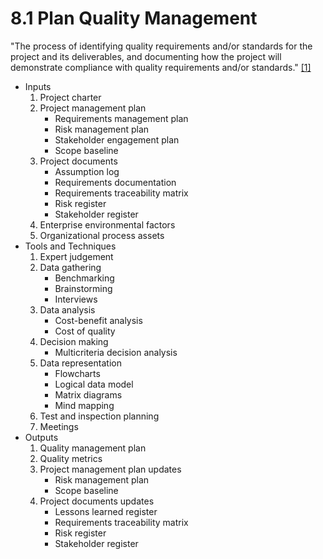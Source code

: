 # 8.1 Plan Quality Management

"The process of identifying quality requirements and/or standards for the
project and its deliverables, and documenting how the project will demonstrate
compliance with quality requirements and/or standards."
[[1]](../home.md#references)

- Inputs
  1. Project charter
  2. Project management plan
     - Requirements management plan
     - Risk management plan
     - Stakeholder engagement plan
     - Scope baseline
  3. Project documents
     - Assumption log
     - Requirements documentation
     - Requirements traceability matrix
     - Risk register
     - Stakeholder register
  4. Enterprise environmental factors
  5. Organizational process assets
- Tools and Techniques
  1. Expert judgement
  2. Data gathering
     - Benchmarking
     - Brainstorming
     - Interviews
  3. Data analysis
     - Cost-benefit analysis
     - Cost of quality
  4. Decision making
     - Multicriteria decision analysis
  5. Data representation
     - Flowcharts
     - Logical data model
     - Matrix diagrams
     - Mind mapping
  6. Test and inspection planning
  7. Meetings
- Outputs
  1. Quality management plan
  2. Quality metrics
  3. Project management plan updates
     - Risk management plan
     - Scope baseline
  4. Project documents updates
     - Lessons learned register
     - Requirements traceability matrix
     - Risk register
     - Stakeholder register
